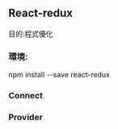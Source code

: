 <h2>React-redux</h2>

目的:程式優化<br>

<h3>環境:</h3>

npm install --save react-redux

<h3>Connect</h3>


<h3>Provider</h3>
